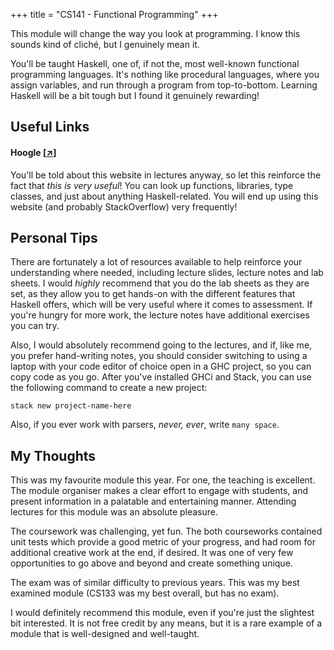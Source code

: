 +++
title = "CS141 - Functional Programming"
+++

This module will change the way you look at programming. I know this sounds kind of cliché, but I genuinely mean it.

You'll be taught Haskell, one of, if not the, most well-known functional programming languages. It's nothing like procedural languages, where you assign variables, and run through a program from top-to-bottom. Learning Haskell will be a bit tough but I found it genuinely rewarding!

## Useful Links

#### Hoogle [[↗](https://hoogle.haskell.org/)]

You'll be told about this website in lectures anyway, so let this reinforce the fact that *this is very useful*! You can look up functions, libraries, type classes, and just about anything Haskell-related. You will end up using this website (and probably StackOverflow) very frequently!

## Personal Tips

There are fortunately a lot of resources available to help reinforce your understanding where needed, including lecture slides, lecture notes and lab sheets. I would *highly* recommend that you do the lab sheets as they are set, as they allow you to get hands-on with the different features that Haskell offers, which will be very useful where it comes to assessment. If you're hungry for more work, the lecture notes have additional exercises you can try.

Also, I would absolutely recommend going to the lectures, and if, like me, you prefer hand-writing notes, you should consider switching to using a laptop with your code editor of choice open in a GHC project, so you can copy code as you go. After you've installed GHCi and Stack, you can use the following command to create a new project:

```
stack new project-name-here
```

Also, if you ever work with parsers, *never, ever*, write `many space`.

## My Thoughts

This was my favourite module this year. For one, the teaching is excellent. The module organiser makes a clear effort to engage with students, and present information in a palatable and entertaining manner. Attending lectures for this module was an absolute pleasure.

The coursework was challenging, yet fun. The both courseworks contained unit tests which provide a good metric of your progress, and had room for additional creative work at the end, if desired. It was one of very few opportunities to go above and beyond and create something unique.

The exam was of similar difficulty to previous years. This was my best examined module (CS133 was my best overall, but has no exam).

I would definitely recommend this module, even if you're just the slightest bit interested. It is not free credit by any means, but it is a rare example of a module that is well-designed and well-taught.